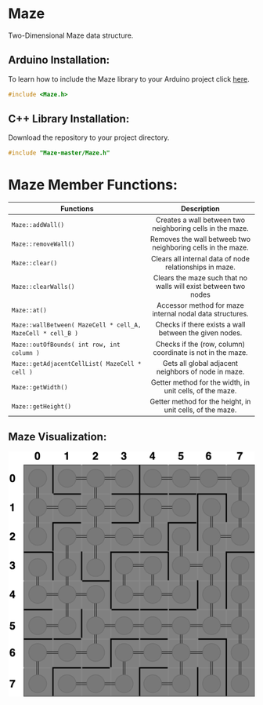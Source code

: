 # Maze
Two-Dimensional Maze data structure.

## Arduino Installation:
To learn how to include the Maze library to your Arduino project click [here](https://www.arduino.cc/en/guide/libraries#toc4). 
```c++
#include <Maze.h>
```

## C++ Library Installation:
Download the repository to your project directory.
```c++
#include "Maze-master/Maze.h"
```

# Maze Member Functions:

| Functions | Description| 
| -------------------  |:-----------------------------------------------------------:| 
| `Maze::addWall()`    | Creates a wall between two neighboring cells in the maze.   | 
| `Maze::removeWall()` | Removes the wall betweeb two neighboring cells in the maze. |
| `Maze::clear()` | Clears all internal data of node relationships in maze. |
| `Maze::clearWalls()` | Clears the maze such that no walls will exist between two nodes |
| `Maze::at()` | Accessor method for maze internal nodal data structures. |
| `Maze::wallBetween( MazeCell * cell_A, MazeCell * cell_B )` | Checks if there exists a wall between the given nodes. |
| `Maze::outOfBounds( int row, int column )` | Checks if the (row, column) coordinate is not in the maze. |
| `Maze::getAdjacentCellList( MazeCell * cell )` | Gets all global adjacent neighbors of node in maze. |
| `Maze::getWidth()` | Getter method for the width, in unit cells, of the maze. |
| `Maze::getHeight()` | Getter method for the height, in unit cells, of the maze. |

## Maze Visualization:
![Alt Text](https://github.com/jimenezjose/Maze/blob/master/.images/Maze-Graph.png)
